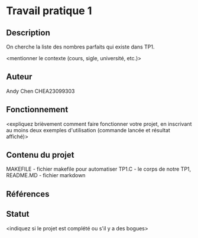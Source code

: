 ﻿# Travail pratique 1

   ## Description

   On cherche la liste des nombres parfaits qui existe dans TP1.
   
   <mentionner le contexte (cours, sigle, université, etc.)>

   ## Auteur

   Andy Chen CHEA23099303	

   ## Fonctionnement

   <expliquez brièvement comment faire fonctionner votre projet, en inscrivant
   au moins deux exemples d'utilisation (commande lancée et résultat affiché)>

   ## Contenu du projet

   MAKEFILE - fichier makefile pour automatiser 
   TP1.C - le corps de notre TP1,
   README.MD - fichier markdown

   ## Références

   <citez vos sources ici>

   ## Statut

   <indiquez si le projet est complété ou s'il y a des bogues>
